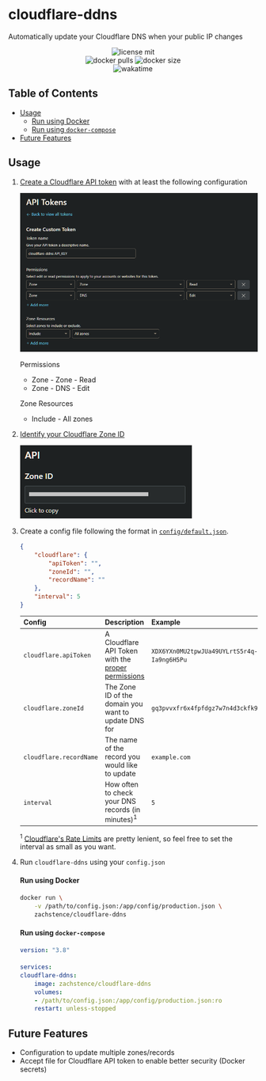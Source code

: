 # cloudflare-ddns
Automatically update your Cloudflare DNS when your public IP changes

<p align="center">
    <img alt="license mit" src="https://img.shields.io/github/license/zachstence/cloudflare-ddns?style=for-the-badge" />
    <br />
    <img alt="docker pulls" src="https://img.shields.io/docker/pulls/zachstence/cloudflare-ddns?style=for-the-badge" />
    <img alt="docker size" src="https://img.shields.io/docker/image-size/zachstence/cloudflare-ddns?style=for-the-badge" />
    <br />
    <img alt="wakatime" src="https://wakatime.com/badge/user/2a0a4013-ea89-43b7-99d9-1a215b4c34d0/project/440bac4f-98d5-4762-ac2f-117b0ea4c805.svg?style=for-the-badge" />
</p>

## Table of Contents
- [Usage](#usage)
  - [Run using Docker](#run-using-docker)
  - [Run using `docker-compose`](#run-using-docker-compose)
- [Future Features](#future-features)

## Usage
1. [Create a Cloudflare API token](https://developers.cloudflare.com/api/tokens/create/) with at least the following configuration

    ![docs/permissions.png](docs/permissions.png)

    Permissions
    - Zone - Zone - Read
    - Zone - DNS - Edit

    Zone Resources
    - Include - All zones

2. [Identify your Cloudflare Zone ID](https://developers.cloudflare.com/fundamentals/get-started/basic-tasks/find-account-and-zone-ids/)

    ![docs/zone-id.png](docs/zone-id.png)

3. Create a config file following the format in [`config/default.json`](config/default.json).

    ```json
    {
        "cloudflare": {
            "apiToken": "",
            "zoneId": "",
            "recordName": ""
        },
        "interval": 5
    }
    ```

    | Config                  | Description                                                  | Example                                    |
    | ----------------------- | ------------------------------------------------------------ | ------------------------------------------ |
    | `cloudflare.apiToken`   | A Cloudflare API Token with the [proper permissions](#usage) | `XDX6YXn0MU2tpwJUa49UYLrtS5r4q-Ia9ng6H5Pu` |
    | `cloudflare.zoneId`     | The Zone ID of the domain you want to update DNS for         | `gq3pvvxfr6x4fpfdgz7w7n4d3ckfk9pk`         |
    | `cloudflare.recordName` | The name of the record you would like to update              | `example.com`                              |
    | `interval`              | How often to check your DNS records (in minutes)<sup>1</sup> | `5`                                        |

    <sup>1</sup> [Cloudflare's Rate Limits](https://support.cloudflare.com/hc/en-us/articles/200171456-How-many-API-calls-can-I-make) are pretty lenient, so feel free to set the interval as small as you want.

4. Run `cloudflare-ddns` using your `config.json`

    #### Run using Docker
    ```sh
    docker run \
        -v /path/to/config.json:/app/config/production.json \
        zachstence/cloudflare-ddns
    ```

    #### Run using `docker-compose`
    ```yaml
    version: "3.8"

    services:
    cloudflare-ddns:
        image: zachstence/cloudflare-ddns
        volumes:
        - /path/to/config.json:/app/config/production.json:ro
        restart: unless-stopped
    ```

## Future Features
- Configuration to update multiple zones/records
- Accept file for Cloudflare API token to enable better security (Docker secrets)
